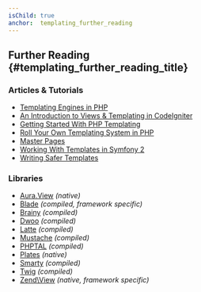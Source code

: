 ```yaml
---
isChild: true
anchor:  templating_further_reading
---
```


## Further Reading {#templating_further_reading_title}

### Articles & Tutorials

* [Templating Engines in PHP](http://fabien.potencier.org/article/34/templating-engines-in-php)
* [An Introduction to Views & Templating in CodeIgniter](https://code.tutsplus.com/tutorials/an-introduction-to-views-templating-in-codeigniter--net-25648)
* [Getting Started With PHP Templating](https://www.smashingmagazine.com/2011/10/getting-started-with-php-templating/)
* [Roll Your Own Templating System in PHP](https://code.tutsplus.com/tutorials/roll-your-own-templating-system-in-php--net-16596)
* [Master Pages](https://laracasts.com/series/laravel-from-scratch/episodes/7)
* [Working With Templates in Symfony 2](https://code.tutsplus.com/tutorials/working-with-templates-in-symfony-2--cms-21172)
* [Writing Safer Templates](https://github.com/box/brainy/wiki/Writing-Safe-Templates)

### Libraries

* [Aura.View](https://github.com/auraphp/Aura.View) *(native)*
* [Blade](https://laravel.com/docs/blade) *(compiled, framework specific)*
* [Brainy](https://github.com/box/brainy) *(compiled)*
* [Dwoo](http://dwoo.org/) *(compiled)*
* [Latte](https://github.com/nette/latte) *(compiled)*
* [Mustache](https://github.com/bobthecow/mustache.php) *(compiled)*
* [PHPTAL](https://phptal.org/) *(compiled)*
* [Plates](http://platesphp.com/) *(native)*
* [Smarty](https://www.smarty.net/) *(compiled)*
* [Twig](https://twig.symfony.com/) *(compiled)*
* [Zend\View](https://framework.zend.com/manual/2.4/en/modules/zend.view.quick-start.html) *(native, framework specific)*
